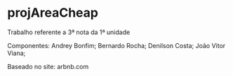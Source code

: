 # projAreaCheap

Trabalho referente a 3ª nota da 1ª unidade

Componentes: Andrey Bonfim; Bernardo Rocha; Denilson  Costa; João Vitor Viana;

Baseado no site: arbnb.com
